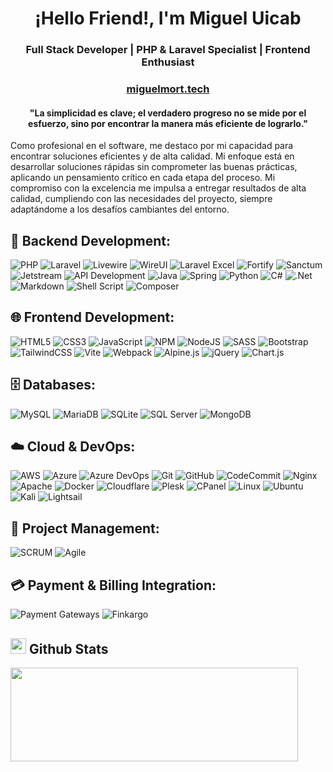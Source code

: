 <h1 align="center">¡Hello Friend!, I'm Miguel Uicab </h1>
<h3 align="center">
Full Stack Developer | PHP & Laravel Specialist | Frontend Enthusiast
</h3>
<h3 align="center">
  <a href="https://miguelmort.tech" Rarget="_blank">
    miguelmort.tech
  </a>
</h3>
<h4 align="center">
  "La simplicidad es clave; el verdadero progreso no se mide por el esfuerzo, sino por encontrar la manera más 
eficiente de lograrlo."
</h4>

<p>
Como profesional en el software, me destaco por mi capacidad para encontrar soluciones eficientes y de alta calidad. Mi enfoque está en desarrollar soluciones rápidas sin comprometer las buenas prácticas, aplicando un pensamiento crítico en cada etapa del proceso. Mi compromiso con la excelencia me impulsa a entregar resultados de alta calidad, cumpliendo con las necesidades del proyecto, siempre adaptándome a los desafíos cambiantes del entorno.
</p>

## 🚀 **Backend Development**:

![PHP](https://img.shields.io/badge/php-%23777BB4.svg?style=for-the-badge&logo=php&logoColor=white)
![Laravel](https://img.shields.io/badge/laravel-%23FF2D20.svg?style=for-the-badge&logo=laravel&logoColor=white)
![Livewire](https://img.shields.io/badge/livewire-%23F06969.svg?style=for-the-badge&logo=livewire&logoColor=white)
![WireUI](https://img.shields.io/badge/wireui-%2300A8E8.svg?style=for-the-badge&logo=wireui&logoColor=white)
![Laravel Excel](https://img.shields.io/badge/laravel_excel-%23FF2D20.svg?style=for-the-badge&logo=laravel&logoColor=white)
![Fortify](https://img.shields.io/badge/fortify-%23FF2D20.svg?style=for-the-badge&logo=laravel&logoColor=white)
![Sanctum](https://img.shields.io/badge/sanctum-%23FF2D20.svg?style=for-the-badge&logo=laravel&logoColor=white)
![Jetstream](https://img.shields.io/badge/jetstream-%23FF2D20.svg?style=for-the-badge&logo=laravel&logoColor=white)
![API Development](https://img.shields.io/badge/api_development-%2300A8E8.svg?style=for-the-badge&logo=api&logoColor=white)
![Java](https://img.shields.io/badge/java-%23ED8B00.svg?style=for-the-badge&logo=openjdk&logoColor=white)
![Spring](https://img.shields.io/badge/spring-%236DB33F.svg?style=for-the-badge&logo=spring&logoColor=white)
![Python](https://img.shields.io/badge/python-3670A0?style=for-the-badge&logo=python&logoColor=ffdd54)
![C#](https://img.shields.io/badge/c%23-%23239120.svg?style=for-the-badge&logo=csharp&logoColor=white)
![.Net](https://img.shields.io/badge/.NET-5C2D91?style=for-the-badge&logo=.net&logoColor=white)
![Markdown](https://img.shields.io/badge/markdown-%23000000.svg?style=for-the-badge&logo=markdown&logoColor=white)
![Shell Script](https://img.shields.io/badge/shell_script-%23121011.svg?style=for-the-badge&logo=gnu-bash&logoColor=white)
![Composer](https://img.shields.io/badge/composer-%238542CE.svg?style=for-the-badge&logo=composer&logoColor=white)

## 🌐 **Frontend Development**:

![HTML5](https://img.shields.io/badge/html5-%23E34F26.svg?style=for-the-badge&logo=html5&logoColor=white)
![CSS3](https://img.shields.io/badge/css3-%231572B6.svg?style=for-the-badge&logo=css3&logoColor=white)
![JavaScript](https://img.shields.io/badge/javascript-%23F7DF1E.svg?style=for-the-badge&logo=javascript&logoColor=black)
![NPM](https://img.shields.io/badge/NPM-%23CB3837.svg?style=for-the-badge&logo=npm&logoColor=white)
![NodeJS](https://img.shields.io/badge/node.js-6DA55F?style=for-the-badge&logo=node.js&logoColor=white)
![SASS](https://img.shields.io/badge/SASS-hotpink.svg?style=for-the-badge&logo=SASS&logoColor=white)
![Bootstrap](https://img.shields.io/badge/bootstrap-%23563D7C.svg?style=for-the-badge&logo=bootstrap&logoColor=white)
![TailwindCSS](https://img.shields.io/badge/tailwindcss-%2338B2AC.svg?style=for-the-badge&logo=tailwind-css&logoColor=white)
![Vite](https://img.shields.io/badge/vite-%23646CFF.svg?style=for-the-badge&logo=vite&logoColor=white)
![Webpack](https://img.shields.io/badge/webpack-%238DD6F9.svg?style=for-the-badge&logo=webpack&logoColor=black)
![Alpine.js](https://img.shields.io/badge/alpinejs-%2300AAFF.svg?style=for-the-badge&logo=alpine.js&logoColor=white)
![jQuery](https://img.shields.io/badge/jquery-%230769AD.svg?style=for-the-badge&logo=jquery&logoColor=white)
![Chart.js](https://img.shields.io/badge/chart.js-F5788D.svg?style=for-the-badge&logo=chart.js&logoColor=white)

## 🗄️ **Databases:**

![MySQL](https://img.shields.io/badge/mysql-%2300f.svg?style=for-the-badge&logo=mysql&logoColor=white)
![MariaDB](https://img.shields.io/badge/mariadb-%23033545.svg?style=for-the-badge&logo=mariadb&logoColor=white)
![SQLite](https://img.shields.io/badge/sqlite-%2307405e.svg?style=for-the-badge&logo=sqlite&logoColor=white)
![SQL Server](https://img.shields.io/badge/sqlserver-%23CC2927.svg?style=for-the-badge&logo=microsoftsqlserver&logoColor=white)
![MongoDB](https://img.shields.io/badge/mongodb-%2347A248.svg?style=for-the-badge&logo=mongodb&logoColor=white)

## ☁️ **Cloud & DevOps:**

![AWS](https://img.shields.io/badge/AWS-%23FF9900.svg?style=for-the-badge&logo=amazon-aws&logoColor=white)
![Azure](https://img.shields.io/badge/azure-%230072C6.svg?style=for-the-badge&logo=microsoft-azure&logoColor=white)
![Azure DevOps](https://img.shields.io/badge/Azure%20DevOps-%230072C6.svg?style=for-the-badge&logo=azure-devops&logoColor=white)
![Git](https://img.shields.io/badge/git-%23F05033.svg?style=for-the-badge&logo=git&logoColor=white)
![GitHub](https://img.shields.io/badge/github-%23121011.svg?style=for-the-badge&logo=github&logoColor=white)
![CodeCommit](https://img.shields.io/badge/codecommit-%23121011.svg?style=for-the-badge&logo=codecommit&logoColor=white)
![Nginx](https://img.shields.io/badge/nginx-%23009639.svg?style=for-the-badge&logo=nginx&logoColor=white)
![Apache](https://img.shields.io/badge/apache-%23D42029.svg?style=for-the-badge&logo=apache&logoColor=white)
![Docker](https://img.shields.io/badge/docker-%230db7ed.svg?style=for-the-badge&logo=docker&logoColor=white)
![Cloudflare](https://img.shields.io/badge/cloudflare-F38020?style=for-the-badge&logo=cloudflare&logoColor=white)
![Plesk](https://img.shields.io/badge/plesk-%2300AEEF.svg?style=for-the-badge&logo=plesk&logoColor=white)
![CPanel](https://img.shields.io/badge/cpanel-%2300AEEF.svg?style=for-the-badge&logo=plesk&logoColor=white)
![Linux](https://img.shields.io/badge/linux-%23FCC624.svg?style=for-the-badge&logo=linux&logoColor=black)
![Ubuntu](https://img.shields.io/badge/ubuntu-E95420?style=for-the-badge&logo=ubuntu&logoColor=white)
![Kali](https://img.shields.io/badge/Kali-268BEE?style=for-the-badge&logo=kalilinux&logoColor=white)
![Lightsail](https://img.shields.io/badge/amazon%20lightsail-%23FF9900.svg?style=for-the-badge&logo=amazonlightsail&logoColor=white)

## 💼 **Project Management**:

![SCRUM](https://img.shields.io/badge/scrum-%2300A8E8.svg?style=for-the-badge&logo=scrum&logoColor=white)
![Agile](https://img.shields.io/badge/agile-%2300A8E8.svg?style=for-the-badge&logo=agile&logoColor=white)

## 💳 **Payment & Billing Integration**:

![Payment Gateways](https://img.shields.io/badge/payment_gateways-%2300A8E8.svg?style=for-the-badge&logo=payment&logoColor=white)
![Finkargo](https://img.shields.io/badge/finkargo-%2300A8E8.svg?style=for-the-badge&logo=finkargo&logoColor=white)

## <img src="https://media.giphy.com/media/iY8CRBdQXODJSCERIr/giphy.gif" width="25"> <b>Github Stats</b>

<p><img width="460" height="150" src="https://github-readme-stats.vercel.app/api?username=MiguelMort09&theme=tokyonight&show_icons=true/460/300"></p>


 
